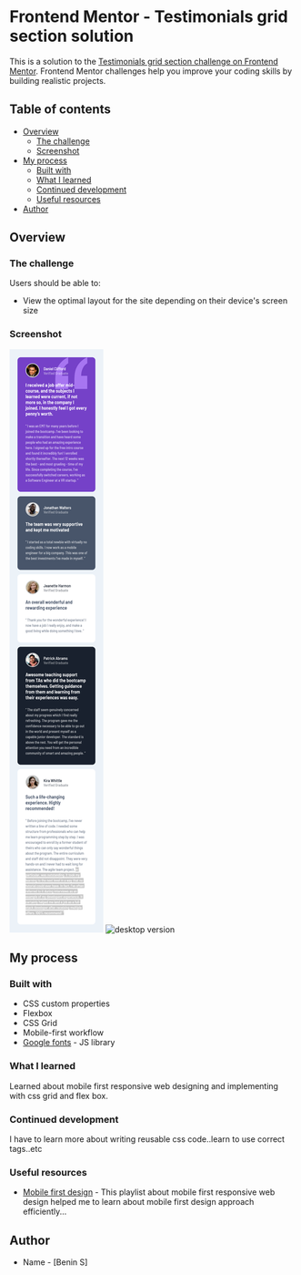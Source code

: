 # Frontend Mentor - Testimonials grid section solution

This is a solution to the [Testimonials grid section challenge on Frontend Mentor](https://www.frontendmentor.io/challenges/testimonials-grid-section-Nnw6J7Un7). Frontend Mentor challenges help you improve your coding skills by building realistic projects. 

## Table of contents

- [Overview](#overview)
  - [The challenge](#the-challenge)
  - [Screenshot](#screenshot)
- [My process](#my-process)
  - [Built with](#built-with)
  - [What I learned](#what-i-learned)
  - [Continued development](#continued-development)
  - [Useful resources](#useful-resources)
- [Author](#author)



## Overview

### The challenge

Users should be able to:

- View the optimal layout for the site depending on their device's screen size

### Screenshot

![Mobile version](./mobile_version_screenshot.png)
![desktop version](./desktop_version_screenshot.png)


## My process

### Built with

- CSS custom properties
- Flexbox
- CSS Grid
- Mobile-first workflow
- [Google fonts](https://fonts.google.com/) - JS library


### What I learned

Learned about mobile first responsive web designing and implementing with css grid and flex box.


### Continued development

I have to learn more about writing reusable css code..learn to use correct tags..etc

### Useful resources

- [Mobile first design](https://www.youtube.com/watch?v=PM3XW_1RAIs&list=PL4cUxeGkcC9hH1tAjyUPZPjbj-7s200a4) - This playlist about mobile first responsive web design helped me to learn about mobile first design approach efficiently...

## Author

- Name - [Benin S]

